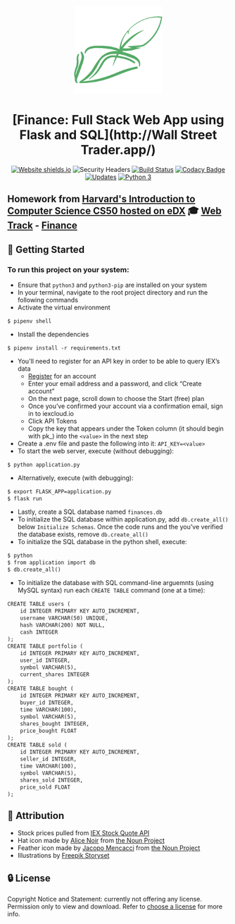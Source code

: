 <div align="center">
  <img width="200" src="static/favicon/android-chrome-512x512.png" alt="Wall Street Trader logo">

# [Finance: Full Stack Web App using Flask and SQL](http://Wall Street Trader.app/)
[![Website shields.io](https://img.shields.io/website-up-down-green-red/http/shields.io.svg)](http://flask-env.eba-z6mwdiua.us-west-2.elasticbeanstalk.com/)
![Security Headers](https://img.shields.io/security-headers?url=http%3A%2F%2Fflask-env.eba-z6mwdiua.us-west-2.elasticbeanstalk.com%2F)
[![Build Status](https://travis-ci.org/JacobGrisham/Finance-Full-Stack-Web-App-using-Flask-and-SQL.svg?branch=master)](https://travis-ci.org/JacobGrisham/Finance-Full-Stack-Web-App-using-Flask-and-SQL)
[![Codacy Badge](https://app.codacy.com/project/badge/Grade/323b83dec4c44b78bde6a4b2aa3477ec)](https://www.codacy.com/gh/JacobGrisham/Finance-Full-Stack-Web-App-using-Flask-and-SQL/dashboard?utm_source=github.com&amp;utm_medium=referral&amp;utm_content=JacobGrisham/Finance-Full-Stack-Web-App-using-Flask-and-SQL&amp;utm_campaign=Badge_Grade)
[![Updates](https://pyup.io/repos/github/JacobGrisham/Finance-Full-Stack-Web-App-using-Flask-and-SQL/shield.svg)](https://pyup.io/repos/github/JacobGrisham/Finance-Full-Stack-Web-App-using-Flask-and-SQL/)
[![Python 3](https://pyup.io/repos/github/JacobGrisham/Finance-Full-Stack-Web-App-using-Flask-and-SQL/python-3-shield.svg)](https://pyup.io/repos/github/JacobGrisham/Finance-Full-Stack-Web-App-using-Flask-and-SQL/)
</div>

## Homework from [Harvard's Introduction to Computer Science CS50 hosted on eDX](https://www.edx.org/course/cs50s-introduction-to-computer-science) 🎓 [Web Track](https://cs50.harvard.edu/x/2020/tracks/web/) - [Finance](https://cs50.harvard.edu/x/2020/tracks/web/finance/)


## 🚀 Getting Started
### To run this project on your system:
-   Ensure that `python3` and `python3-pip` are installed on your system
-   In your terminal, navigate to the root project directory and run the following commands
-   Activate the virtual environment
```
$ pipenv shell
```
-   Install the dependencies
```
$ pipenv install -r requirements.txt
```
-   You'll need to register for an API key in order to be able to query IEX’s data
	-   [Register](iexcloud.io/cloud-login#/register/) for an account
	-   Enter your email address and a password, and click “Create account”
	-   On the next page, scroll down to choose the Start (free) plan
	-   Once you’ve confirmed your account via a confirmation email, sign in to iexcloud.io
	-   Click API Tokens
	-   Copy the key that appears under the Token column (it should begin with pk_) into the `<value>` in the next step
-   Create a .env file and paste the following into it: `API_KEY=<value>`
-   To start the web server, execute (without debugging):
```
$ python application.py 
```
-   Alternatively, execute (with debugging):
```
$ export FLASK_APP=application.py
$ flask run
```
-   Lastly, create a SQL database named `finances.db`
-   To initialize the SQL database within application.py, add `db.create_all()` below `Initialize Schemas`. Once the code runs and the you've verified the database exists, remove `db.create_all()`
-   To initialize the SQL database in the python shell, execute:
```
$ python
$ from application import db
$ db.create_all()
```
-   To initialize the database with SQL command-line arguemnts (using MySQL syntax) run each `CREATE TABLE` command (one at a time):
```
CREATE TABLE users (
	id INTEGER PRIMARY KEY AUTO_INCREMENT,
	username VARCHAR(50) UNIQUE, 
	hash VARCHAR(200) NOT NULL, 
	cash INTEGER
);
CREATE TABLE portfolio (
	id INTEGER PRIMARY KEY AUTO_INCREMENT,
	user_id INTEGER, 
	symbol VARCHAR(5), 
	current_shares INTEGER
);
CREATE TABLE bought (
	id INTEGER PRIMARY KEY AUTO_INCREMENT,
	buyer_id INTEGER, 
	time VARCHAR(100), 
	symbol VARCHAR(5), 
	shares_bought INTEGER, 
	price_bought FLOAT
);
CREATE TABLE sold (
	id INTEGER PRIMARY KEY AUTO_INCREMENT,
	seller_id INTEGER, 
	time VARCHAR(100), 
	symbol VARCHAR(5), 
	shares_sold INTEGER, 
	price_sold FLOAT
);
```

## 📣 Attribution
-   Stock prices pulled from [IEX Stock Quote API](https://iexcloud.io/docs/api/#quote)
-   Hat icon made by [Alice Noir](https://thenounproject.com/AliceNoir/) from [the Noun Project](https://thenounproject.com/icon/pirate-hat-4121754/)
-   Feather icon made by [Jacopo Mencacci](https://thenounproject.com/jacopoPaper/) from [the Noun Project](https://thenounproject.com/icon/feather-10683/)
-   Illustrations by [Freepik Storyset](https://storyset.com/people/rafiki)

## 🔒 License
Copyright Notice and Statement: currently not offering any license. Permission only to view and download. Refer to [choose a license](https://choosealicense.com/no-permission/) for more info.
